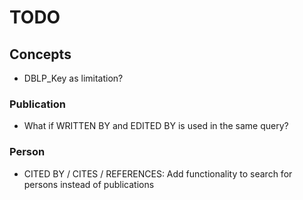 # TODO

## Concepts

- DBLP_Key as limitation?

### Publication
- What if WRITTEN BY and EDITED BY is used in the same query?

### Person

- CITED BY / CITES / REFERENCES: Add functionality to search for persons instead of publications 